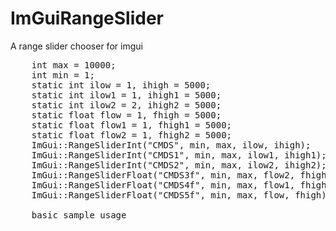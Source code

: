 # ImGuiRangeSlider
A range slider chooser for imgui
<pre>
    int max = 10000;
    int min = 1;
    static int ilow = 1, ihigh = 5000;
    static int ilow1 = 1, ihigh1 = 5000;
    static int ilow2 = 2, ihigh2 = 5000;
    static float flow = 1, fhigh = 5000;
    static float flow1 = 1, fhigh1 = 5000;
    static float flow2 = 1, fhigh2 = 5000;
    ImGui::RangeSliderInt("CMDS", min, max, ilow, ihigh);
    ImGui::RangeSliderInt("CMDS1", min, max, ilow1, ihigh1);
    ImGui::RangeSliderInt("CMDS2", min, max, ilow2, ihigh2);
    ImGui::RangeSliderFloat("CMDS3f", min, max, flow2, fhigh2);
    ImGui::RangeSliderFloat("CMDS4f", min, max, flow1, fhigh1);
    ImGui::RangeSliderFloat("CMDS5f", min, max, flow, fhigh);
    
    basic sample usage
    </pre>
